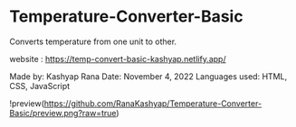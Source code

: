 # Temperature-Converter-Basic
 Converts temperature from one unit to other.

 website : https://temp-convert-basic-kashyap.netlify.app/

 Made by: Kashyap Rana
 Date: November 4, 2022
 Languages used: HTML, CSS, JavaScript

 !preview(https://github.com/RanaKashyap/Temperature-Converter-Basic/preview.png?raw=true)
